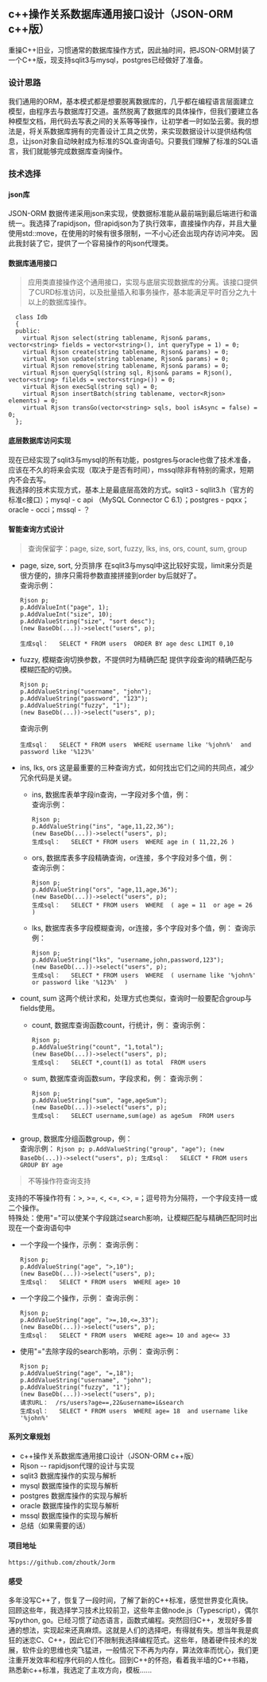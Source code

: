 ## c++操作关系数据库通用接口设计（JSON-ORM c++版）

重操C++旧业，习惯通常的数据库操作方式，因此抽时间，把JSON-ORM封装了一个C++版，现支持sqlit3与mysql，postgres已经做好了准备。  

### 设计思路
  我们通用的ORM，基本模式都是想要脱离数据库的，几乎都在编程语言层面建立模型，由程序去与数据库打交道。虽然脱离了数据库的具体操作，但我们要建立各种模型文档，用代码去写表之间的关系等等操作，让初学者一时如坠云雾。我的想法是，将关系数据库拥有的完善设计工具之优势，来实现数据设计以提供结构信息，让json对象自动映射成为标准的SQL查询语句。只要我们理解了标准的SQL语言，我们就能够完成数据库查询操作。

### 技术选择
#### json库
  JSON-ORM 数据传递采用json来实现，使数据标准能从最前端到最后端进行和谐统一。我选择了rapidjson，但rapidjson为了执行效率，直接操作内存，并且大量使用std::move，在使用的时候有很多限制，一不小心还会出现内存访问冲突。 因此我封装了它，提供了一个容易操作的Rjson代理类。
    
#### 数据库通用接口
  > 应用类直接操作这个通用接口，实现与底层实现数据库的分离。该接口提供了CURD标准访问，以及批量插入和事务操作，基本能满足平时百分之九十以上的数据库操作。

  ```
    class Idb
    {
    public:
      virtual Rjson select(string tablename, Rjson& params, vector<string> fields = vector<string>(), int queryType = 1) = 0;
      virtual Rjson create(string tablename, Rjson& params) = 0;
      virtual Rjson update(string tablename, Rjson& params) = 0;
      virtual Rjson remove(string tablename, Rjson& params) = 0;
      virtual Rjson querySql(string sql, Rjson& params = Rjson(), vector<string> filelds = vector<string>()) = 0;
      virtual Rjson execSql(string sql) = 0;
      virtual Rjson insertBatch(string tablename, vector<Rjson> elements) = 0;
      virtual Rjson transGo(vector<string> sqls, bool isAsync = false) = 0;
    };
  ```
    
#### 底层数据库访问实现
  现在已经实现了sqlit3与mysql的所有功能，postgres与oracle也做了技术准备，应该在不久的将来会实现（取决于是否有时间），mssql除非有特别的需求，短期内不会去写。  
  我选择的技术实现方式，基本上是最底层高效的方式。sqlit3 - sqllit3.h（官方的标准c接口）；mysql - c api （MySQL Connector C 6.1）；postgres - pqxx；oracle - occi；mssql - ？
    
#### 智能查询方式设计
> 查询保留字：page, size, sort, fuzzy, lks, ins, ors, count, sum, group

- page, size, sort, 分页排序
    在sqlit3与mysql中这比较好实现，limit来分页是很方便的，排序只需将参数直接拼接到order by后就好了。  
    查询示例：
    ```
    Rjson p;
    p.AddValueInt("page", 1);
    p.AddValueInt("size", 10);
    p.AddValueString("size", "sort desc");
    (new BaseDb(...))->select("users", p);
    
    生成sql：   SELECT * FROM users  ORDER BY age desc LIMIT 0,10
    ```
- fuzzy, 模糊查询切换参数，不提供时为精确匹配
    提供字段查询的精确匹配与模糊匹配的切换。
    ```
    Rjson p;
    p.AddValueString("username", "john");
    p.AddValueString("password", "123");
    p.AddValueString("fuzzy", "1");
    (new BaseDb(...))->select("users", p);
    ```
    查询示例
    ```
    生成sql：   SELECT * FROM users  WHERE username like '%john%'  and password like '%123%'
- ins, lks, ors
    这是最重要的三种查询方式，如何找出它们之间的共同点，减少冗余代码是关键。

    - ins, 数据库表单字段in查询，一字段对多个值，例：  
        查询示例：
        ```
        Rjson p;
        p.AddValueString("ins", "age,11,22,36");
        (new BaseDb(...))->select("users", p);
        生成sql：   SELECT * FROM users  WHERE age in ( 11,22,26 )
        ```
    - ors, 数据库表多字段精确查询，or连接，多个字段对多个值，例：  
        查询示例：
        ```
        Rjson p;
        p.AddValueString("ors", "age,11,age,36");
        (new BaseDb(...))->select("users", p);
        生成sql：   SELECT * FROM users  WHERE  ( age = 11  or age = 26 )
        ```
    - lks, 数据库表多字段模糊查询，or连接，多个字段对多个值，例：
        查询示例：
        ```
        Rjson p;
        p.AddValueString("lks", "username,john,password,123");
        (new BaseDb(...))->select("users", p);
        生成sql：   SELECT * FROM users  WHERE  ( username like '%john%'  or password like '%123%'  )
        ```
- count, sum
    这两个统计求和，处理方式也类似，查询时一般要配合group与fields使用。
    - count, 数据库查询函数count，行统计，例：
        查询示例：
        ```
        Rjson p;
        p.AddValueString("count", "1,total");
        (new BaseDb(...))->select("users", p);
        生成sql：   SELECT *,count(1) as total  FROM users
        ```
    - sum, 数据库查询函数sum，字段求和，例：
        查询示例：
        ```
        Rjson p;
        p.AddValueString("sum", "age,ageSum");
        (new BaseDb(...))->select("users", p);
        生成sql：   SELECT username,sum(age) as ageSum  FROM users
    ```
- group, 数据库分组函数group，例：  
    查询示例：
        ```
        Rjson p;
        p.AddValueString("group", "age");
        (new BaseDb(...))->select("users", p);
        生成sql：   SELECT * FROM users  GROUP BY age
        ```

> 不等操作符查询支持

支持的不等操作符有：>, >=, <, <=, <>, =；逗号符为分隔符，一个字段支持一或二个操作。  
特殊处：使用"="可以使某个字段跳过search影响，让模糊匹配与精确匹配同时出现在一个查询语句中

- 一个字段一个操作，示例：
    查询示例：
    ```
    Rjson p;
    p.AddValueString("age", ">,10");
    (new BaseDb(...))->select("users", p);
    生成sql：   SELECT * FROM users  WHERE age> 10
    ```
- 一个字段二个操作，示例：
    查询示例：
    ```
    Rjson p;
    p.AddValueString("age", ">=,10,<=,33");
    (new BaseDb(...))->select("users", p);
    生成sql：   SELECT * FROM users  WHERE age>= 10 and age<= 33
    ```
- 使用"="去除字段的search影响，示例：
    查询示例：
    ```
    Rjson p;
    p.AddValueString("age", "=,18");
    p.AddValueString("username", "john");
    p.AddValueString("fuzzy", "1");
    (new BaseDb(...))->select("users", p);
    请求URL：  /rs/users?age==,22&username=i&search
    生成sql：   SELECT * FROM users  WHERE age= 18  and username like '%john%'
    ```
    
#### 系列文章规划
  - c++操作关系数据库通用接口设计（JSON-ORM c++版）
  - Rjson -- rapidjson代理的设计与实现
  - sqlit3 数据库操作的实现与解析
  - mysql 数据库操作的实现与解析
  - postgres 数据库操作的实现与解析
  - oracle 数据库操作的实现与解析
  - mssql 数据库操作的实现与解析
  - 总结（如果需要的话）
  
#### 项目地址
```
https://github.com/zhoutk/Jorm
```

#### 感受
  多年没写C++了，恢复了一段时间，了解了新的C++标准，感觉世界变化真快。回顾这些年，我选择学习技术比较前卫，这些年主做node.js（Typescript），偶尔写python, go。已经习惯了动态语言，函数式编程。突然回归C++，发现好多普通的想法，实现起来还真麻烦。这就是人们的选择吧，有得就有失。想当年我是疯狂的迷恋C、C++，因此它们不限制我选择编程范式。这些年，随着硬件技术的发展，软件业的思维也突飞猛进，一般情况下不再为内存，算法效率而忧心，我们更注重开发效率和程序代码的人性化。回到C++的怀抱，看着我半墙的C++书箱，熟悉新c++标准，我选定了主攻方向，模板......
